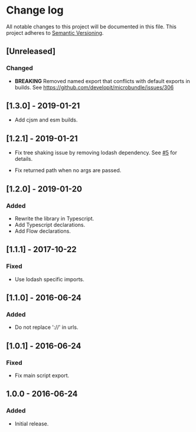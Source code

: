 # Change log

All notable changes to this project will be documented in this file.
This project adheres to [Semantic Versioning](http://semver.org/).

## [Unreleased]
### Changed
  * **BREAKING**
    Removed named export that conflicts with default exports in builds.
    See https://github.com/developit/microbundle/issues/306

## [1.3.0] - 2019-01-21

- Add cjsm and esm builds.

## [1.2.1] - 2019-01-21

- Fix tree shaking issue by removing lodash dependency.
  See [#5](https://github.com/cr0cK/superpathjoin/pull/5) for details.

- Fix returned path when no args are passed.

## [1.2.0] - 2019-01-20

### Added

- Rewrite the library in Typescript.
- Add Typescript declarations.
- Add Flow declarations.

## [1.1.1] - 2017-10-22

### Fixed

- Use lodash specific imports.

## [1.1.0] - 2016-06-24

### Added

- Do not replace '://' in urls.

## [1.0.1] - 2016-06-24

### Fixed

- Fix main script export.

## 1.0.0 - 2016-06-24

### Added

- Initial release.
